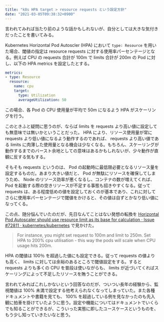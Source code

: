 ```yaml
---
title: "k8s HPA target > resource requests という設定方針"
date: "2021-03-05T09:38:32+0900"
---
```


言われてみれば当たり前のような話かもしれないが、自分としては大きな気付きだったことを書いてみる。

Kubernetes Horizontal Pod Autoscler (HPA) において `type: Resource` を用いた場合、閾値の指定は resource requests に対する使用率パーセンテージとなる。例えば CPU の requests 合計が 100m で limits 合計が 200m の Pod に対し、以下の HPA metrics を設定したとする。

```yaml
metrics:
- type: Resource
  resource:
    name: cpu
    target:
      type: Utilization
      averageUtilization: 50
```

この場合、各 Pod の CPU 使用量が平均で 50m になるよう HPA がスケーリングを行う。

このときふと疑問に思うのが、ならば limits を requests より高い値に設定しても無意味では無いかということだった。 HPA により、リソース使用量が常に requests より低い値になるよう動作するのであれば、 requests より高い値である limits に肉薄した使用量となる機会は少なくなる。もちろん、スケーリングが動作するまでのバースト余地としての意味はあるかもしれないが、少々動作が直観に反する気もする。

そもそも requests というのは、 Pod の起動時に最低限必要となるリソース量を設定するものだ。あまり大きい値だと、 Pod が無駄にリソースを確保してしまうため、 Node のリソース効率が悪くなるし、コンテナの数が増えてくれば、 Pod を起動する際の空きリソースが不足する事態も招きやすくなる。従って requests は、ある程度低めの値を設定しておくのが基本であり、これに対してさらに使用率パーセンテージで閾値をかけると、その値は自ずとかなり低い値になってくる。

この点、随分悩んでいたのだが、先日なんてことはない発想の転換を [Horizontal Pod Autoscaler should use resource limit as its base for calculation · Issue #72811 · kubernetes/kubernetes](https://github.com/kubernetes/kubernetes/issues/72811) で見かけた。

> For instance, you might set request to 100m and limit to 250m. Set HPA to 200% cpu utilisation - this way the pods will scale when CPU usage hits 200m.

HPA の閾値は 100％ を超過した値にも設定できる。従って requests の値よりも高く、 limits に対しては余裕のあるところで閾値設定をする。すると requests よりも多くの CPU を普段は使いながらも、 limits が近づいてくればスケーリングによって不足したリソースを賄うことができる。

言われてみればこれしかないという回答なのだが、ついつい長年の経験から、監視閾値は 100% 未満で設定する他考えられなくなってしまっていた。また各種ドキュメントや書籍を見ても、 100% を超過している例を見なかったのも先入観に拍車を掛けていたように思う。設定や機能についてはドキュメントでいくらでも知ることができるが、こういった実態に即したユースケースというものを、もう少し知っていきたいなと思う。

